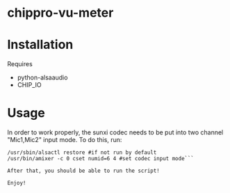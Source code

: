 # chippro-vu-meter

# Installation
Requires
- python-alsaaudio
- CHIP_IO

# Usage

In order to work properly, the sunxi codec needs to be put into two channel "Mic1,Mic2" input mode.
To do this, run:

```/sbin/modprobe sun4i-codec #if not built-in
/usr/sbin/alsactl restore #if not run by default
/usr/bin/amixer -c 0 cset numid=6 4 #set codec input mode```

After that, you should be able to run the script!

Enjoy!